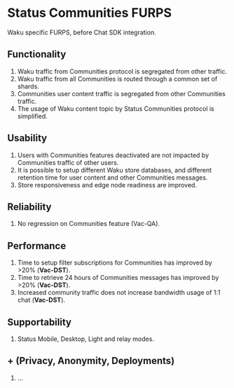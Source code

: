 # Status Communities FURPS

Waku specific FURPS, before Chat SDK integration.

## Functionality

1. Waku traffic from Communities protocol is segregated from other traffic.
2. Waku traffic from all Communities is routed through a common set of shards.
3. Communities user content traffic is segregated from other Communities traffic.
4. The usage of Waku content topic by Status Communities protocol is simplified.

## Usability

1. Users with Communities features deactivated are not impacted by Communities traffic of other users.
2. It is possible to setup different Waku store databases, and different retention time for user content and other Communities messages.
3. Store responsiveness and edge node readiness are improved.

## Reliability

1. No regression on Communities feature (Vac-QA).

## Performance

1. Time to setup filter subscriptions for Communities has improved by >20% (**Vac-DST**).
2. Time to retrieve 24 hours of Communities messages has improved by >20% (**Vac-DST**).
3. Increased community traffic does not increase bandwidth usage of 1:1 chat (**Vac-DST**).

## Supportability

1. Status Mobile, Desktop, Light and relay modes.

## + (Privacy, Anonymity, Deployments)

1. ...